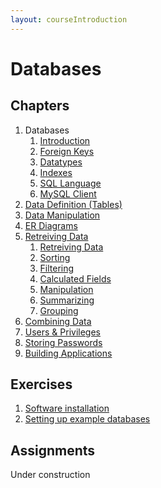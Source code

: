 ```yaml
---
layout: courseIntroduction
---
```


# Databases

## Chapters

1) Databases
   1) [Introduction](chapters/01-databases/introduction/index.md)
   2) [Foreign Keys](chapters/01-databases/foreign-keys/index.md)
   3) [Datatypes](chapters/01-databases/datatypes/index.md)
   4) [Indexes](chapters/01-databases/indexes/index.md)
   5) [SQL Language](chapters/01-databases/sql-language/index.md)
   6) [MySQL Client](chapters/01-databases/mysql-client/index.md)
2) [Data Definition (Tables)](chapters/02-tables/index.md)
3) [Data Manipulation](chapters/03-data/index.md)
4) [ER Diagrams](chapters/04-er-diagrams/index.md)
5) [Retreiving Data](chapters/05-retreiving-data/index.md)
   1) [Retreiving Data](chapters/05-retreiving-data/retreiving/index.md)
   2) [Sorting](chapters/05-retreiving-data/sorting/index.md)
   3) [Filtering](chapters/05-retreiving-data/filtering/index.md)
   4) [Calculated Fields](chapters/05-retreiving-data/calculated-fields/index.md)
   5) [Manipulation](chapters/05-retreiving-data/manipulation/index.md)
   6) [Summarizing](chapters/05-retreiving-data/summarizing/index.md)
   7) [Grouping](chapters/05-retreiving-data/grouping/index.md)
6) [Combining Data](chapters/06-combining-data/index.md)
7) [Users & Privileges](chapters/07-users-and-privileges/index.md)
8) [Storing Passwords](chapters/08-passwords/index.md)
9) [Building Applications](chapters/09-applications/index.md)

## Exercises

1) [Software installation](exercises/01-software-installation/index.md)
2) [Setting up example databases](exercises/02-example-databases/index.md)

## Assignments

Under construction

